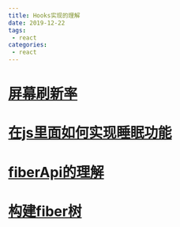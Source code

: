 ```yaml
---
title: Hooks实现的理解
date: 2019-12-22
tags:
 - react
categories:
 - react
---
```

[rAF]: ./raf/raf.md

[iders]: ./raf/ider.md

[fiber]: ./fiber/fiber.md

[fiberTree]: ./fiber/fiberTree.md


# [屏幕刷新率][rAF]

# [在js里面如何实现睡眠功能][iders]

# [fiberApi的理解][fiber]

# [构建fiber树][fiberTree]
